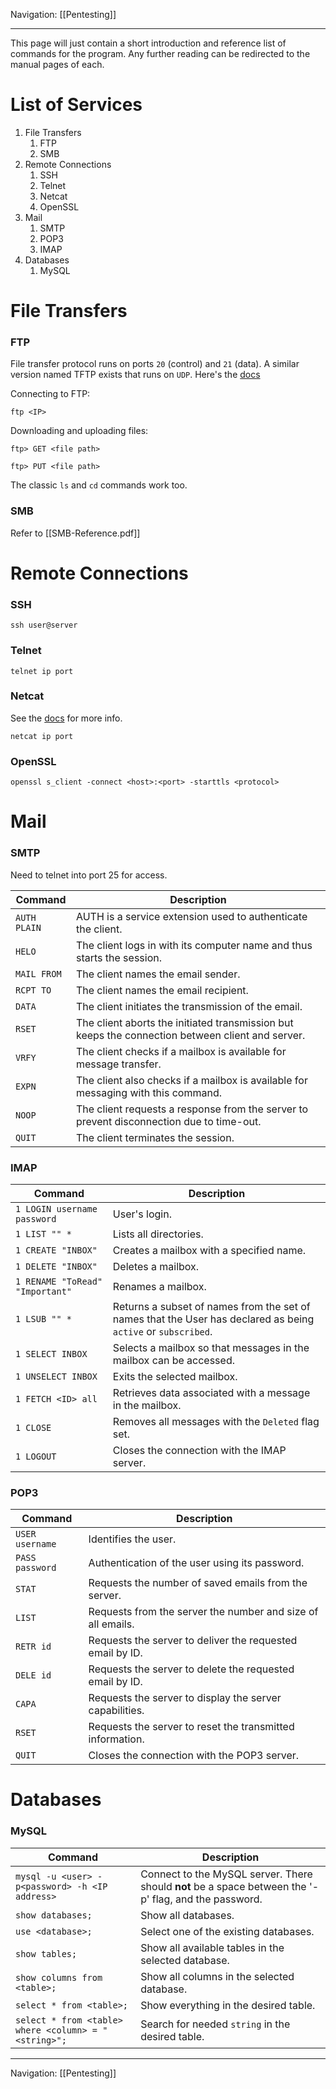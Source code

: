 Navigation: [[Pentesting]]

---
This page will just contain a short introduction and reference list of commands for the program. Any further reading can be redirected to the manual pages of each.

# List of Services
1. File Transfers
	1. FTP
	2. SMB
2. Remote Connections
	1. SSH
	2. Telnet
	3. Netcat
	4. OpenSSL
3. Mail
	1. SMTP
	2. POP3
	3. IMAP
4. Databases
	1. MySQL
# File Transfers
### FTP
File transfer protocol runs on ports `20` (control) and `21` (data). A similar version named TFTP exists that runs on `UDP`. Here's the [docs](https://linux.die.net/man/1/ftp) 

Connecting to FTP:
```shell
ftp <IP>
```

Downloading and uploading files:
```shell
ftp> GET <file path>

ftp> PUT <file path>
```

The classic `ls` and `cd` commands work too.
### SMB
Refer to [[SMB-Reference.pdf]]
# Remote Connections
### SSH
```shell
ssh user@server
```
### Telnet
```
telnet ip port
```
### Netcat
See the [docs](https://linux.die.net/man/1/nc) for more info.
```
netcat ip port
```
### OpenSSL
```shell
openssl s_client -connect <host>:<port> -starttls <protocol>
```
# Mail
### SMTP
Need to telnet into port 25 for access.

| **Command**  | **Description**                                                                                  |
| ------------ | ------------------------------------------------------------------------------------------------ |
| `AUTH PLAIN` | AUTH is a service extension used to authenticate the client.                                     |
| `HELO`       | The client logs in with its computer name and thus starts the session.                           |
| `MAIL FROM`  | The client names the email sender.                                                               |
| `RCPT TO`    | The client names the email recipient.                                                            |
| `DATA`       | The client initiates the transmission of the email.                                              |
| `RSET`       | The client aborts the initiated transmission but keeps the connection between client and server. |
| `VRFY`       | The client checks if a mailbox is available for message transfer.                                |
| `EXPN`       | The client also checks if a mailbox is available for messaging with this command.                |
| `NOOP`       | The client requests a response from the server to prevent disconnection due to time-out.         |
| `QUIT`       | The client terminates the session.                                                               |

### IMAP

| **Command**                     | **Description**                                                                                               |
| ------------------------------- | ------------------------------------------------------------------------------------------------------------- |
| `1 LOGIN username password`     | User's login.                                                                                                 |
| `1 LIST "" *`                   | Lists all directories.                                                                                        |
| `1 CREATE "INBOX"`              | Creates a mailbox with a specified name.                                                                      |
| `1 DELETE "INBOX"`              | Deletes a mailbox.                                                                                            |
| `1 RENAME "ToRead" "Important"` | Renames a mailbox.                                                                                            |
| `1 LSUB "" *`                   | Returns a subset of names from the set of names that the User has declared as being `active` or `subscribed`. |
| `1 SELECT INBOX`                | Selects a mailbox so that messages in the mailbox can be accessed.                                            |
| `1 UNSELECT INBOX`              | Exits the selected mailbox.                                                                                   |
| `1 FETCH <ID> all`              | Retrieves data associated with a message in the mailbox.                                                      |
| `1 CLOSE`                       | Removes all messages with the `Deleted` flag set.                                                             |
| `1 LOGOUT`                      | Closes the connection with the IMAP server.                                                                   |
### POP3

|**Command**|**Description**|
|---|---|
|`USER username`|Identifies the user.|
|`PASS password`|Authentication of the user using its password.|
|`STAT`|Requests the number of saved emails from the server.|
|`LIST`|Requests from the server the number and size of all emails.|
|`RETR id`|Requests the server to deliver the requested email by ID.|
|`DELE id`|Requests the server to delete the requested email by ID.|
|`CAPA`|Requests the server to display the server capabilities.|
|`RSET`|Requests the server to reset the transmitted information.|
|`QUIT`|Closes the connection with the POP3 server.|
# Databases
### MySQL

|**Command**|**Description**|
|---|---|
|`mysql -u <user> -p<password> -h <IP address>`|Connect to the MySQL server. There should **not** be a space between the '-p' flag, and the password.|
|`show databases;`|Show all databases.|
|`use <database>;`|Select one of the existing databases.|
|`show tables;`|Show all available tables in the selected database.|
|`show columns from <table>;`|Show all columns in the selected database.|
|`select * from <table>;`|Show everything in the desired table.|
|`select * from <table> where <column> = "<string>";`|Search for needed `string` in the desired table.|


---
Navigation: [[Pentesting]]